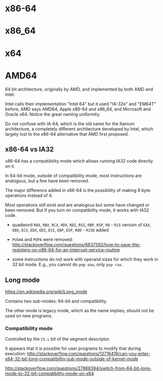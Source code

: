 # x86-64

# x86_64

# x64

# AMD64

64 bit architecture, originally by AMD, and implemented by both AMD and Intel.

Intel calls their implementation "Intel 64" but it used "IA-32e" and "EM64T" before, AMD says AMD64, Apple x86-64 and x86_64, and Microsoft and Oracle x64. Notice the great naming uniformity.

Do not confuse with IA-64, which is the old name for the Itanium architecture, a completely different architecture developed by Intel, which largely lost to the x86-64 alternative that AMD first proposed.

## x86-64 vs IA32

x86-64 has a compatibility mode which allows running IA32 code directly on it.

In 64-bit mode, outside of compatibility mode, most instructions are analogous, but a few have been removed.

The major difference added in x86-64 is the possibility of making 8 byte operations instead of 4.

Most operations still exist and are analogous but some have changed or been removed. But if you turn on compatibility mode, it works with IA32 code.

- quadword `RAX`, `RBX`, `RCX`, `RDX`, `RDI`, `RSI`, `RBP`, `RSP`, `R8` - `R15` version of `EAX`, `EBX`, `ECX`, `EDX`, `EDI`, `ESI`, `EBP`, `ESP`, `R8D` - `R15D` added

- `PUSHA` and `POPA` were removed: <http://stackoverflow.com/questions/6837392/how-to-save-the-registers-on-x86-64-for-an-interrupt-service-routine>
- some instructions do not work with operand sizes for which they work in 32 bit mode. E.g., you cannot do `pop eax`, only `pop rax`.

## Long mode

<https://en.wikipedia.org/wiki/Long_mode>

Contains two sub-modes: 64-bit and compatibility.

The other mode is legacy mode, which as the name implies, should not be used on new programs.

### Compatibility mode

Controlled by the `CS.L` bit of the segment descriptor.

It appears that it is possible for user programs to modify that during execution: <http://stackoverflow.com/questions/12716419/can-you-enter-x64-32-bit-long-compatibility-sub-mode-outside-of-kernel-mode>

<http://stackoverflow.com/questions/27868394/switch-from-64-bit-long-mode-to-32-bit-compatibility-mode-on-x64>

